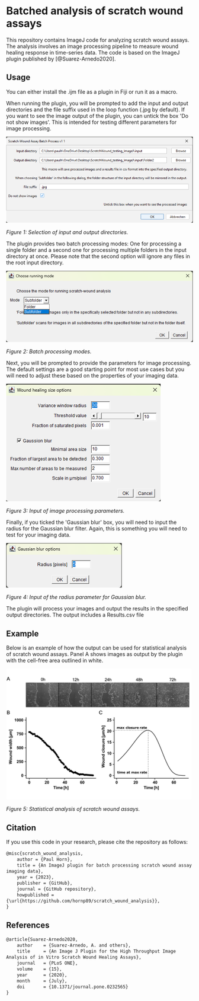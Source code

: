 # Batched analysis of scratch wound assays
This repository contains ImageJ code for analyzing scratch wound assays. The analysis involves an image processing pipeline to measure wound healing response in time-series data. The code is based on the ImageJ plugin published by [@Suarez-Arnedo2020].

## Usage
You can either install the .ijm file as a plugin in Fiji or run it as a macro.

When running the plugin, you will be prompted to add the input and output directories and the file suffix used in the loop function (.jpg by default). If you want to see the image output of the plugin, you can untick the box 'Do not show images'. This is intended for testing different parameters for image processing.

![Providing input and output directories](docs/GUI1.png)

*Figure 1: Selection of input and output directories.*

The plugin provides two batch processing modes: One for processing a single folder and a second one for processing multiple folders in the input directory at once. Please note that the second option will ignore any files in the root input directory.

![Selecting batch processing mode](docs/GUI2.png)

*Figure 2: Batch processing modes.*

Next, you will be prompted to provide the parameters for image processing. The default settings are a good starting point for most use cases but you will need to adjust these based on the properties of your imaging data.

![Parameter input](docs/GUI3.png)

*Figure 3: Input of image processing parameters.*

Finally, if you ticked the 'Gaussian blur' box, you will need to input the radius for the Gaussian blur filter. Again, this is something you will need to test for your imaging data.

![Gaussian blur radius](docs/GUI4.png)

*Figure 4: Input of the radius parameter for Gaussian blur.*

The plugin will process your images and output the results in the specified output directories. The output includes a Results.csv file

## Example
Below is an example of how the output can be used for statistical analysis of scratch wound assays. Panel A shows images as output by the plugin with the cell-free area outlined in white.

<img src="docs/scratch_wound_assay.jpg" alt="Statistical analysis of scratch wound assays" width="500"/>

*Figure 5: Statistical analysis of scratch wound assays.*

## Citation
If you use this code in your research, please cite the repository as follows:

```
@misc{scratch_wound_analysis,
    author = {Paul Horn},
    title = {An ImageJ plugin for batch processing scratch wound assay imaging data},
    year = {2023},
    publisher = {GitHub},
    journal = {GitHub repository},
    howpublished = {\url{https://github.com/hornp89/scratch_wound_analysis}},
}
```
## References
```
@article{Suarez-Arnedo2020,
    author    = {Suarez-Arnedo, A. and others},
    title     = {An Image J Plugin for the High Throughput Image Analysis of in Vitro Scratch Wound Healing Assays},
    journal   = {PLoS ONE},
    volume    = {15},
    year      = {2020},
    month     = {July},
    doi       = {10.1371/journal.pone.0232565}
}
```
